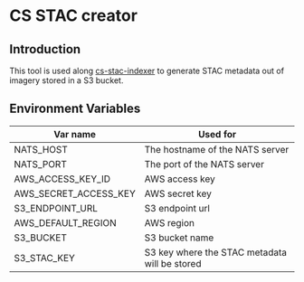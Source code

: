 # CS STAC creator

## Introduction

This tool is used along [cs-stac-indexer](https://github.com/SatelliteApplicationsCatapult/cs-stac-indexer) to generate
STAC metadata out of imagery stored in a S3 bucket.

## Environment Variables
| Var name| Used for |
| --- | --- |
|NATS_HOST | The hostname of the NATS server |
|NATS_PORT | The port of the NATS server |
|AWS_ACCESS_KEY_ID | AWS access key |
|AWS_SECRET_ACCESS_KEY | AWS secret key |
|S3_ENDPOINT_URL | S3 endpoint url |
|AWS_DEFAULT_REGION | AWS region |
|S3_BUCKET | S3 bucket name |
|S3_STAC_KEY | S3 key where the STAC metadata will be stored |
